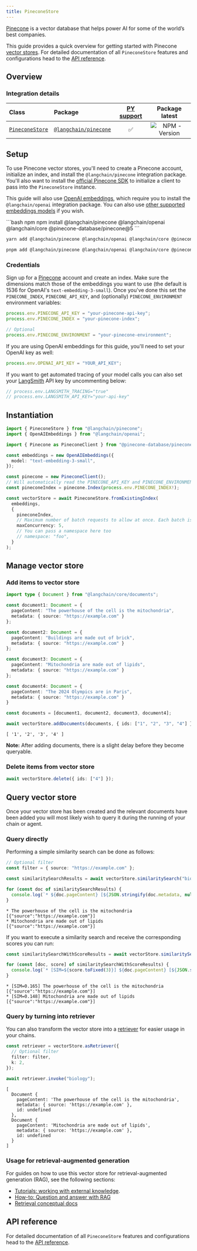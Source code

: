 ```yaml
---
title: PineconeStore
---
```


[Pinecone](https://www.pinecone.io/) is a vector database that helps power AI for some of the world’s best companies.

This guide provides a quick overview for getting started with Pinecone [vector stores](/oss/concepts/#vectorstores). For detailed documentation of all `PineconeStore` features and configurations head to the [API reference](https://api.js.langchain.com/classes/langchain_pinecone.PineconeStore.html).

## Overview

### Integration details

| Class | Package | [PY support](https://python.langchain.com/docs/integrations/vectorstores/pinecone/) | Package latest |
| :--- | :--- | :---: | :---: |
| [`PineconeStore`](https://api.js.langchain.com/classes/langchain_pinecone.PineconeStore.html) | [`@langchain/pinecone`](https://npmjs.com/@langchain/pinecone) | ✅ |  ![NPM - Version](https://img.shields.io/npm/v/@langchain/pinecone?style=flat-square&label=%20&) |

## Setup

To use Pinecone vector stores, you'll need to create a Pinecone account, initialize an index, and install the `@langchain/pinecone` integration package. You'll also want to install the [official Pinecone SDK](https://www.npmjs.com/package/@pinecone-database/pinecone) to initialize a client to pass into the `PineconeStore` instance.

This guide will also use [OpenAI embeddings](/oss/integrations/text_embedding/openai), which require you to install the `@langchain/openai` integration package. You can also use [other supported embeddings models](/oss/integrations/text_embedding) if you wish.

<CodeGroup>
```bash npm
npm install @langchain/pinecone @langchain/openai @langchain/core @pinecone-database/pinecone@5
```

```bash yarn
yarn add @langchain/pinecone @langchain/openai @langchain/core @pinecone-database/pinecone@5
```

```bash pnpm
pnpm add @langchain/pinecone @langchain/openai @langchain/core @pinecone-database/pinecone@5
```
</CodeGroup>

### Credentials

Sign up for a [Pinecone](https://www.pinecone.io/) account and create an index. Make sure the dimensions match those of the embeddings you want to use (the default is 1536 for OpenAI's `text-embedding-3-small`). Once you've done this set the `PINECONE_INDEX`, `PINECONE_API_KEY`, and (optionally) `PINECONE_ENVIRONMENT` environment variables:

```typescript
process.env.PINECONE_API_KEY = "your-pinecone-api-key";
process.env.PINECONE_INDEX = "your-pinecone-index";

// Optional
process.env.PINECONE_ENVIRONMENT = "your-pinecone-environment";
```

If you are using OpenAI embeddings for this guide, you'll need to set your OpenAI key as well:

```typescript
process.env.OPENAI_API_KEY = "YOUR_API_KEY";
```

If you want to get automated tracing of your model calls you can also set your [LangSmith](https://docs.smith.langchain.com/) API key by uncommenting below:

```typescript
// process.env.LANGSMITH_TRACING="true"
// process.env.LANGSMITH_API_KEY="your-api-key"
```

## Instantiation

```typescript
import { PineconeStore } from "@langchain/pinecone";
import { OpenAIEmbeddings } from "@langchain/openai";

import { Pinecone as PineconeClient } from "@pinecone-database/pinecone";

const embeddings = new OpenAIEmbeddings({
  model: "text-embedding-3-small",
});

const pinecone = new PineconeClient();
// Will automatically read the PINECONE_API_KEY and PINECONE_ENVIRONMENT env vars
const pineconeIndex = pinecone.Index(process.env.PINECONE_INDEX!);

const vectorStore = await PineconeStore.fromExistingIndex(
  embeddings,
  {
    pineconeIndex,
    // Maximum number of batch requests to allow at once. Each batch is 1000 vectors.
    maxConcurrency: 5,
    // You can pass a namespace here too
    // namespace: "foo",
  }
);
```

## Manage vector store

### Add items to vector store

```typescript
import type { Document } from "@langchain/core/documents";

const document1: Document = {
  pageContent: "The powerhouse of the cell is the mitochondria",
  metadata: { source: "https://example.com" }
};

const document2: Document = {
  pageContent: "Buildings are made out of brick",
  metadata: { source: "https://example.com" }
};

const document3: Document = {
  pageContent: "Mitochondria are made out of lipids",
  metadata: { source: "https://example.com" }
};

const document4: Document = {
  pageContent: "The 2024 Olympics are in Paris",
  metadata: { source: "https://example.com" }
}

const documents = [document1, document2, document3, document4];

await vectorStore.addDocuments(documents, { ids: ["1", "2", "3", "4"] });
```

```output
[ '1', '2', '3', '4' ]
```

**Note:** After adding documents, there is a slight delay before they become queryable.

### Delete items from vector store

```typescript
await vectorStore.delete({ ids: ["4"] });
```

## Query vector store

Once your vector store has been created and the relevant documents have been added you will most likely wish to query it during the running of your chain or agent.

### Query directly

Performing a simple similarity search can be done as follows:

```typescript
// Optional filter
const filter = { source: "https://example.com" };

const similaritySearchResults = await vectorStore.similaritySearch("biology", 2, filter);

for (const doc of similaritySearchResults) {
  console.log(`* ${doc.pageContent} [${JSON.stringify(doc.metadata, null)}]`);
}
```

```output
* The powerhouse of the cell is the mitochondria [{"source":"https://example.com"}]
* Mitochondria are made out of lipids [{"source":"https://example.com"}]
```

If you want to execute a similarity search and receive the corresponding scores you can run:

```typescript
const similaritySearchWithScoreResults = await vectorStore.similaritySearchWithScore("biology", 2, filter)

for (const [doc, score] of similaritySearchWithScoreResults) {
  console.log(`* [SIM=${score.toFixed(3)}] ${doc.pageContent} [${JSON.stringify(doc.metadata)}]`);
}
```

```output
* [SIM=0.165] The powerhouse of the cell is the mitochondria [{"source":"https://example.com"}]
* [SIM=0.148] Mitochondria are made out of lipids [{"source":"https://example.com"}]
```

### Query by turning into retriever

You can also transform the vector store into a [retriever](/oss/concepts/retrievers) for easier usage in your chains.

```typescript
const retriever = vectorStore.asRetriever({
  // Optional filter
  filter: filter,
  k: 2,
});

await retriever.invoke("biology");
```

```output
[
  Document {
    pageContent: 'The powerhouse of the cell is the mitochondria',
    metadata: { source: 'https://example.com' },
    id: undefined
  },
  Document {
    pageContent: 'Mitochondria are made out of lipids',
    metadata: { source: 'https://example.com' },
    id: undefined
  }
]
```

### Usage for retrieval-augmented generation

For guides on how to use this vector store for retrieval-augmented generation (RAG), see the following sections:

- [Tutorials: working with external knowledge](/oss/tutorials/#working-with-external-knowledge).
- [How-to: Question and answer with RAG](/oss/how-to/#qa-with-rag)
- [Retrieval conceptual docs](/oss/concepts/retrieval)

## API reference

For detailed documentation of all `PineconeStore` features and configurations head to the [API reference](https://api.js.langchain.com/classes/langchain_pinecone.PineconeStore.html).
